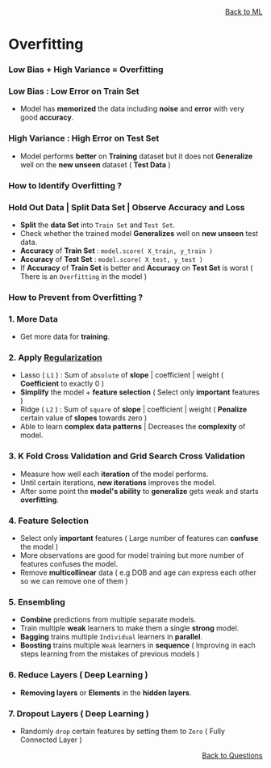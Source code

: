 <p align='right'><a align="right" href="https://github.com/KIRANKUMAR7296/Library/blob/main/Machine%20Learning/Machine%20Learning%20Models.md">Back to ML</a></p>

# Overfitting

### Low Bias + High Variance = Overfitting

### Low Bias : Low Error on Train Set 
- Model has **memorized** the data including **noise** and **error** with very good **accuracy**.

### High Variance : High Error on Test Set
- Model performs **better** on **Training** dataset but it does not **Generalize** well on the **new unseen** dataset ( **Test Data** )

### How to Identify Overfitting ? 

### Hold Out Data | Split Data Set | Observe Accuracy and Loss
- **Split** the **data Set** into `Train Set` and `Test Set`.
- Check whether the trained model **Generalizes** well on **new unseen** test data. 
- **Accuracy** of **Train Set** : `model.score( X_train, y_train )`
- **Accuracy** of **Test Set** : `model.score( X_test, y_test )`
- If **Accuracy** of **Train Set** is better and **Accuracy** on **Test Set** is worst ( There is an `Overfitting` in the model )

### How to Prevent from Overfitting ?

### 1. More Data
- Get more data for **training**.

### 2. Apply [Regularization](https://github.com/KIRANKUMAR7296/Library/blob/main/Data%20Science/Regularization.md) 
- Lasso ( `L1` ) : Sum of `absolute` of **slope** | coefficient | weight ( **Coefficient** to exactly 0 )
- **Simplify** the model + **feature selection** ( Select only **important** features )
- Ridge ( `L2` ) : Sum of `square` of **slope** | coefficient | weight ( **Penalize** certain value of **slopes** towards zero )
- Able to learn **complex data patterns** | Decreases the **complexity** of model.

### 3. K Fold Cross Validation and Grid Search Cross Validation
- Measure how well each **iteration** of the model performs.
- Until certain iterations, **new iterations** improves the model.
- After some point the **model's ability** to **generalize** gets weak and starts **overfitting**.

### 4. Feature Selection
- Select only **important** features ( Large number of features can **confuse** the model )
- More observations are good for model training but more number of features confuses the model.
- Remove **multicollinear** data ( e.g DOB and age can express each other so we can remove one of them )

### 5. Ensembling 
- **Combine** predictions from multiple separate models.
- Train multiple **weak** learners to make them a single **strong** model.
- **Bagging** trains multiple `Individual` learners in **parallel**.
- **Boosting** trains multiple `Weak` learners in **sequence** ( Improving in each steps learning from the mistakes of previous models ) 

### 6. Reduce Layers ( Deep Learning )
- **Removing layers** or **Elements** in the **hidden layers**.

### 7. Dropout Layers ( Deep Learning )
- Randomly `drop` certain features by setting them to `Zero` ( Fully Connected Layer )

<p align='right'><a align="right" href="https://github.com/KIRANKUMAR7296/Library/blob/main/Interview.md">Back to Questions</a></p>
